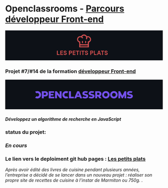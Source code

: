 # Openclassrooms - [Parcours développeur Front-end](https://openclassrooms.com/fr/paths/314-developpeur-front-end#path-tabs)

![Logo de Fisheye](/SRC/readmeCover.png)

### Projet #7/#14 de la formation [développeur Front-end](https://openclassrooms.com/fr/paths/314-developpeur-front-end#path-tabs)

![Logo de Openclassrooms](/SRC/readmeCover-2.png)

#### _Développez un algorithme de recherche en JavaScript_

### status du projet:

### _En cours_

### Le lien vers le deploiment git hub pages : [Les petits plats](https://stoyann-open-classrooms.github.io/Stoyann_Velten_p7_180721/)

_Après avoir édité des livres de cuisine pendant plusieurs années, l’entreprise a décidé de se lancer dans un nouveau projet : réaliser son propre site de recettes de cuisine à l’instar de Marmiton ou 750g. ._
